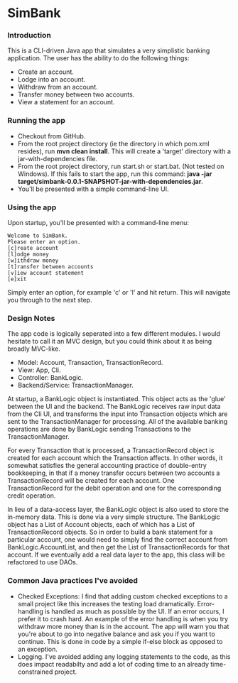 # SimBank

### Introduction
This is a CLI-driven Java app that simulates a very simplistic banking application.
The user has the ability to do the following things:
- Create an account.
- Lodge into an account.
- Withdraw from an account.
- Transfer money between two accounts.
- View a statement for an account.

### Running the app
- Checkout from GitHub.
- From the root project directory (ie the directory in which pom.xml resides), run **mvn clean install**. This will create a 'target' directory with a jar-with-dependencies file.
- From the root project directory, run start.sh or start.bat. (Not tested on Windows). If this fails to start the app, run this command: **java -jar target/simbank-0.0.1-SNAPSHOT-jar-with-dependencies.jar**.
- You'll be presented with a simple command-line UI.

### Using the app
Upon startup, you'll be presented with a command-line menu:

```
Welcome to SimBank.
Please enter an option.
[c]reate account
[l]odge money
[w]ithdraw money
[t]ransfer between accounts
[v]iew account statement
[e]xit
```
Simply enter an option, for example 'c' or 'l' and hit return. This will navigate you through to the next step.

### Design Notes
The app code is logically seperated into a few different modules. I would hesitate to call it an MVC design, but you could think about it as being broadly MVC-like. 

- Model: Account, Transaction, TransactionRecord.
- View: App, Cli.
- Controller: BankLogic.
- Backend/Service: TransactionManager.

At startup, a BankLogic object is instantiated. This object acts as the 'glue' between the UI and the backend. The BankLogic receives raw input data from the Cli UI, and transforms the input into Transaction objects which are sent to the TransactionManager for processing. All of the available banking operations are done by BankLogic sending Transactions to the TransactionManager. 

For every Transaction that is processed, a TransactionRecord object is created for each account which the Transaction affects. In other words, it somewhat satisfies the general accounting practice of double-entry bookkeeping, in that if a money transfer occurs between two accounts a TransactionRecord will be created for each account. One TransactionRecord for the debit operation and one for the corresponding credit operation.

In lieu of a data-access layer, the BankLogic object is also used to store the in-memory data. This is done via a very simple structure. The BankLogic object has a List of Account objects, each of which has a List of TransactionRecord objects. So in order to build a bank statement for a particular account, one would need to simply find the correct account from BankLogic.AccountList, and then get the List of TransactionRecords for that account. If we eventually add a real data layer to the app, this class will be refactored to use DAOs.

### Common Java practices I've avoided

- Checked Exceptions: I find that adding custom checked exceptions to a small project like this increases the testing load dramatically. Error-handling is handled as much as possible by the UI. If an error occurs, I prefer it to crash hard. An example of the error handling is when you try withdraw more money than is in the account. The app will warn you that you're about to go into negative balance and ask you if you want to continue. This is done in code by a simple if-else block as opposed to an exception.
- Logging. I've avoided adding any logging statements to the code, as this does impact readabilty and add a lot of coding time to an already time-constrained project.
